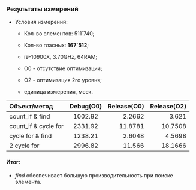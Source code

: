 
### Результаты измерений

* Условия измерений:

    * Кол-во элементов: 511`740;

    * Кол-во гласных: **167`512**;

    * i9-10900X, 3.70GHz, 64RAM;

    * O0 - отсутствие оптимизации;

    * O2 - оптимизация 2го уровня;
    
    * единица измерения, мсек.

| Объект/метод  |    Debug(O0)    |  Release(O0)  |  Release(O2)  |
|:------------- |:---------------:| -------------:| -------------:|
| count_if & find       | 1002.92   |   2.2662    |    3.621      |
| count_if & cycle  for | 2331.92   |  11.8781    |   10.7508     |
| cycle for & find      | 1238.21   |   2.6048    |    4.5698     |
| 2 cycle for           | 2996.82   |  11.566     |   18.1666     |

#### Итог:
* *find* обеспечивает большую производительность при поиске элемента.
